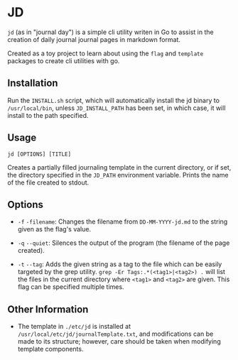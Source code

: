 # JD

`jd` (as in "journal day") is a simple cli utility writen in Go to assist in the creation of daily journal journal pages in markdown format.

Created as a toy project to learn about using the `flag` and `template` packages to create cli utilities with go.

## Installation

Run the `INSTALL.sh` script, which will automatically install the jd binary to `/usr/local/bin`, unless `JD_INSTALL_PATH` has been set, in which case, it will install to the path specified.

## Usage

```shell
jd [OPTIONS] [TITLE]
```

Creates a partially filled journaling template in the current directory, or if set, the directory specified in the `JD_PATH` environment variable. Prints the name of the file created to stdout.

## Options

- `-f` `-filename`: Changes the filename from `DD-MM-YYYY-jd.md` to the string given as the flag's value.

- `-q` `--quiet`: Silences the output of the program (the filename of the page created).

- `-t` `--tag`: Adds the given string as a tag to the file which can be easily targeted by the grep utility. `grep -Er Tags:.*(<tag1>|<tag2>) .` will list the files in the current directory where `<tag1>` and `<tag2>` are given. This flag can be specified multiple times.

## Other Information

- The template in `./etc/jd` is installed at `/usr/local/etc/jd/journalTemplate.txt`, and modifications can be made to its structure; however, care should be taken when modifying template components.
